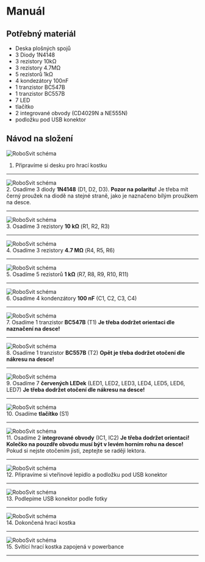 # Manuál

## Potřebný materiál
- Deska plošných spojů
- 3 Diody 1N4148
- 3 rezistory 10kΩ
- 3 rezistory 4.7MΩ
- 5 rezistorů 1kΩ
- 4 kondezátory 100nF
- 1 tranzistor BC547B
- 1 tranzistor BC557B
- 7 LED
- tlačítko
- 2 integrované obvody (CD4029N a NE555N)
- podložku pod USB konektor


## Návod na složení
![RoboSvit schéma](assets/Electronic_dice-01.jpg)<br>
1. Připravíme si desku pro hrací kostku
<hr>

![RoboSvit schéma](assets/Electronic_dice-02.jpg)<br>
2. Osadíme 3 diody <b>1N4148</b> (D1, D2, D3). <b>Pozor na polaritu!</b> Je třeba mít černý proužek na diodě na stejné straně, jako je naznačeno bílým proužkem na desce.
<hr>

![RoboSvit schéma](assets/Electronic_dice-03.jpg)<br>
3. Osadíme 3 rezistory <b>10 kΩ</b> (R1, R2, R3) 
<hr>

![RoboSvit schéma](assets/Electronic_dice-04.jpg)<br>
4. Osadíme 3 rezistory <b>4.7 MΩ</b> (R4, R5, R6)
<hr>

![RoboSvit schéma](assets/Electronic_dice-05.jpg)<br>
5. Osadíme 5 rezistorů <b>1 kΩ</b> (R7, R8, R9, R10, R11)
<hr>

![RoboSvit schéma](assets/Electronic_dice-06.jpg)<br>
6. Osadíme 4 kondenzátory <b>100 nF</b> (C1, C2, C3, C4)
<hr>

![RoboSvit schéma](assets/Electronic_dice-07.jpg)<br>
7. Osadíme 1 tranzistor <b>BC547B</b> (T1) <b>Je třeba dodržet orientaci dle naznačení na desce!</b>
<hr>

![RoboSvit schéma](assets/Electronic_dice-08.jpg)<br>
8. Osadíme 1 tranzistor <b>BC557B</b> (T2) <b>Opět je třeba dodržet otočení dle nákresu na desce!</b>
<hr>

![RoboSvit schéma](assets/Electronic_dice-09.jpg)<br>
9. Osadíme 7 <b>červených LEDek</b> (LED1, LED2, LED3, LED4, LED5, LED6, LED7) <b>Je třeba dodržet otočení dle nákresu na desce!</b>
<hr>

![RoboSvit schéma](assets/Electronic_dice-10.jpg)<br>
10. Osadíme <b>tlačítko</b> (S1)
<hr>

![RoboSvit schéma](assets/Electronic_dice-11.jpg)<br>
11. Osadíme 2 <b>integrované obvody</b> (IC1, IC2) <b>Je třeba dodržet orientaci! Kolečko na pouzdře obvodu musí být v levém horním rohu na desce!</b> Pokud si nejste otočením jisti, zeptejte se raději lektora.
<!-- ![RoboSvit schéma](assets/logic-28.jpg)<br>
12. 
<hr> -->

<!-- ![RoboSvit schéma](assets/logic-29.jpg)<br>
29. 
<hr> -->
<hr>

![RoboSvit schéma](assets/Electronic_dice-12.jpg)<br>
12. Připravíme si vteřinové lepidlo a podložku pod USB konektor
<hr>

![RoboSvit schéma](assets/Electronic_dice-13.jpg)<br>
13. Podlepíme USB konektor podle fotky
<hr>

![RoboSvit schéma](assets/Electronic_dice-14.jpg)<br>
14. Dokončená hrací kostka
<hr>

![RoboSvit schéma](assets/Electronic_dice-15.jpg)<br>
15. Svítící hrací kostka zapojená v powerbance
<hr>
